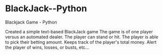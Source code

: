 # BlackJack--Python
Blackjack Game - Python

Created a simple text-based BlackJack game
The game is of one player versus an automated dealer.
The player can stand or hit.
The player is able to pick their betting amount.
Keeps track of the player's total money.
Alert the player of wins, losses, or busts, etc...
